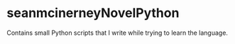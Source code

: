 # seanmcinerneyNovelPython
Contains small Python scripts that I write while trying to learn the language.
